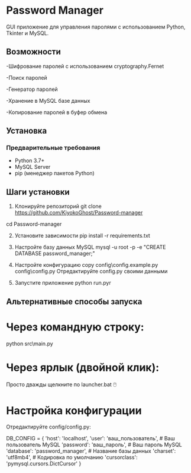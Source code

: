 # Password Manager

GUI приложение для управления паролями с использованием Python, Tkinter и MySQL.

##  Возможности

-Шифрование паролей с использованием cryptography.Fernet

-Поиск паролей

-Генератор паролей

-Хранение в MySQL базе данных

-Копирование паролей в буфер обмена

##  Установка

### Предварительные требования

- Python 3.7+
- MySQL Server
- pip (менеджер пакетов Python)

## Шаги установки

1. Клонируйте репозиторий
git clone https://github.com/KiyokoGhost/Password-manager

cd Password-manager

2. Установите зависимости
pip install -r requirements.txt

3. Настройте базу данных MySQL
mysql -u root -p -e "CREATE DATABASE password_manager;"

4. Настройте конфигурацию
copy config\config.example.py config\config.py
Отредактируйте config.py своими данными

5. Запустите приложение
python run.pyr
   
## Альтернативные способы запуска
# Через командную строку:

python src\main.py

# Через ярлык (двойной клик):

Просто дважды щелкните по launcher.bat 🖱️

# Настройка конфигурации

Отредактируйте config/config.py:

DB_CONFIG = {
    'host': 'localhost',
    'user': 'ваш_пользователь',      #  Ваш пользователь MySQL
    'password': 'ваш_пароль',        #  Ваш пароль MySQL
    'database': 'password_manager',  #  Название базы данных
    'charset': 'utf8mb4',            #  Кодировка по умолчанию 
    'cursorclass': 'pymysql.cursors.DictCursor'
}